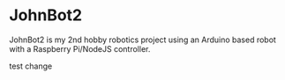 # JohnBot2
JohnBot2 is my 2nd hobby robotics project using an Arduino based robot with a Raspberry Pi/NodeJS controller.

test change